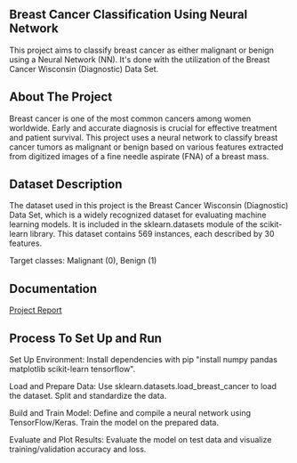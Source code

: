 
## Breast Cancer Classification Using Neural Network

This project aims to classify breast cancer as either malignant or benign using a Neural Network (NN). It's done with the utilization of the Breast Cancer Wisconsin (Diagnostic) Data Set.





## About The Project

Breast cancer is one of the most common cancers among women worldwide. Early and accurate diagnosis is crucial for effective treatment and patient survival. This project uses a neural network to classify breast cancer tumors as malignant or benign based on various features extracted from digitized images of a fine needle aspirate (FNA) of a breast mass.


## Dataset Description

The dataset used in this project is the Breast Cancer Wisconsin (Diagnostic) Data Set, which is a widely recognized dataset for evaluating machine learning models. It is included in the sklearn.datasets module of the scikit-learn library. This dataset contains 569 instances, each described by 30 features.

Target classes: Malignant (0), Benign (1)



## Documentation

[Project Report](https://github.com/AntarjitaAdhya/Breast-Cancer-Classification/blob/main/Project_Report.pdf)




## Process To Set Up and Run

Set Up Environment: Install dependencies with pip "install numpy pandas matplotlib scikit-learn tensorflow".


Load and Prepare Data: Use sklearn.datasets.load_breast_cancer to load the dataset. Split and standardize the data.

Build and Train Model:
Define and compile a neural network using TensorFlow/Keras. Train the model on the prepared data.

Evaluate and Plot Results:
Evaluate the model on test data and visualize training/validation accuracy and loss.




